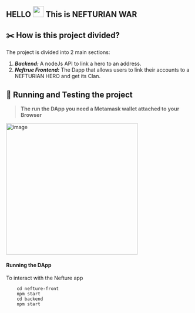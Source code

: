 HELLO <img src="https://raw.githubusercontent.com/MartinHeinz/MartinHeinz/master/wave.gif" width="30px"> This is NEFTURIAN WAR
---

## ✂️ How is this project divided?
The project is divided into 2 main sections:
1. ***Backend:*** A nodeJs API to link a hero to an address.
2. ***Neftrue Frontend:*** The Dapp that allows users to link their accounts to a NEFTURIAN HERO and get its Clan.

## 🎯 Running and Testing the project

> **The run the DApp you need a Metamask wallet attached to your Browser**

<img width="358" alt="image" src="https://user-images.githubusercontent.com/47257753/211004734-9d0b3b93-606f-4270-9791-22ec10397e1b.png">

#### Running the DApp
To interact with the Nefture app
```shell
    cd nefture-front
    npm start
    cd backend
    npm start
```